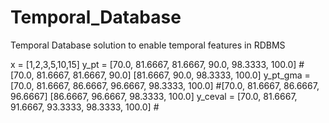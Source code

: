 # Temporal_Database
Temporal Database solution to enable temporal features in RDBMS


x = [1,2,3,5,10,15]
y_pt = [70.0, 81.6667, 81.6667, 90.0, 98.3333, 100.0]   #[70.0, 81.6667, 81.6667, 90.0]  [81.6667, 90.0, 98.3333, 100.0]
y_pt_gma =  [70.0, 81.6667, 86.6667, 96.6667, 98.3333, 100.0]  #[70.0, 81.6667, 86.6667, 96.6667] [86.6667, 96.6667, 98.3333, 100.0]
y_ceval = [70.0, 81.6667, 91.6667, 93.3333, 98.3333, 100.0] # 
